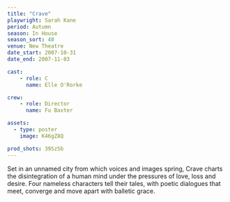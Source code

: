 ```yaml
---
title: "Crave"
playwright: Sarah Kane
period: Autumn
season: In House
season_sort: 40
venue: New Theatre
date_start: 2007-10-31
date_end: 2007-11-03

cast:
    - role: C
      name: Elle O'Rorke

crew:
    - role: Director
      name: Fu Baxter

assets:
  - type: poster
    image: K46gZ8Q

prod_shots: 39SzSb
---
```


Set in an unnamed city from which voices and images spring, Crave charts the disintegration of a human mind under the pressures of love, loss and desire. Four nameless characters tell their tales, with poetic dialogues that meet, converge and move apart with balletic grace.
